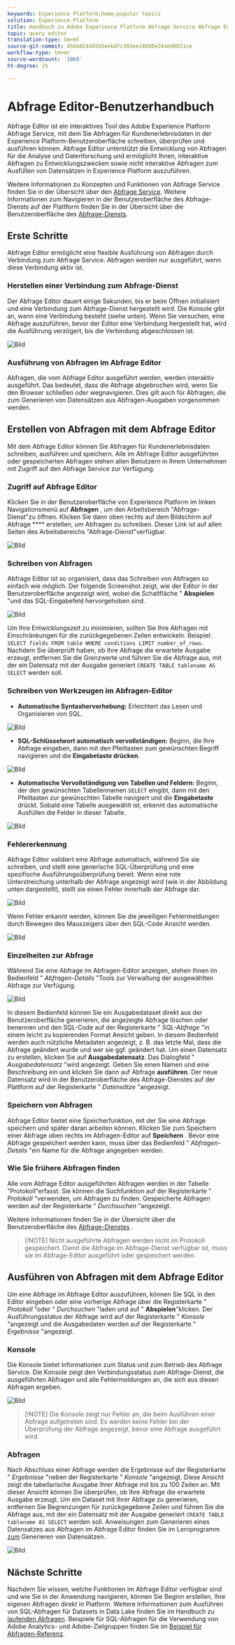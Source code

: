 ```yaml
---
keywords: Experience Platform;home;popular topics
solution: Experience Platform
title: Handbuch zu Adobe Experience Platform Abfrage Service Abfrage Editor
topic: query editor
translation-type: tm+mt
source-git-commit: 45da024d45b5eebdfc393ee14890e24aed6021ce
workflow-type: tm+mt
source-wordcount: '1060'
ht-degree: 1%

---
```



# Abfrage Editor-Benutzerhandbuch

Abfrage Editor ist ein interaktives Tool des Adobe Experience Platform Abfrage Service, mit dem Sie Abfragen für Kundenerlebnisdaten in der Experience Platform-Benutzeroberfläche schreiben, überprüfen und ausführen können. Abfrage Editor unterstützt die Entwicklung von Abfragen für die Analyse und Datenforschung und ermöglicht Ihnen, interaktive Abfragen zu Entwicklungszwecken sowie nicht interaktive Abfragen zum Ausfüllen von Datensätzen in Experience Platform auszuführen.

Weitere Informationen zu Konzepten und Funktionen von Abfrage Service finden Sie in der Übersicht über den [Abfrage Service][query-service-overview]. Weitere Informationen zum Navigieren in der Benutzeroberfläche des Abfrage-Diensts auf der Plattform finden Sie in der Übersicht über die Benutzeroberfläche des [Abfrage-Diensts][query-service-ui].

## Erste Schritte

Abfrage Editor ermöglicht eine flexible Ausführung von Abfragen durch Verbindung zum Abfrage Service. Abfragen werden nur ausgeführt, wenn diese Verbindung aktiv ist.

### Herstellen einer Verbindung zum Abfrage-Dienst

Der Abfrage Editor dauert einige Sekunden, bis er beim Öffnen initialisiert und eine Verbindung zum Abfrage-Dienst hergestellt wird. Die Konsole gibt an, wann eine Verbindung besteht (siehe unten). Wenn Sie versuchen, eine Abfrage auszuführen, bevor der Editor eine Verbindung hergestellt hat, wird die Ausführung verzögert, bis die Verbindung abgeschlossen ist.

![Bild](../images/queries/query-editor-overview/initializing-connection.png)

### Ausführung von Abfragen im Abfrage Editor

Abfragen, die vom Abfrage Editor ausgeführt werden, werden interaktiv ausgeführt. Das bedeutet, dass die Abfrage abgebrochen wird, wenn Sie den Browser schließen oder wegnavigieren. Dies gilt auch für Abfragen, die zum Generieren von Datensätzen aus Abfragen-Ausgaben vorgenommen werden.

## Erstellen von Abfragen mit dem Abfrage Editor

Mit dem Abfrage Editor können Sie Abfragen für Kundenerlebnisdaten schreiben, ausführen und speichern. Alle im Abfrage Editor ausgeführten oder gespeicherten Abfragen stehen allen Benutzern in Ihrem Unternehmen mit Zugriff auf den Abfrage Service zur Verfügung.

### Zugriff auf Abfrage Editor

Klicken Sie in der Benutzeroberfläche von Experience Platform im linken Navigationsmenü auf **Abfragen** , um den Arbeitsbereich &quot;Abfrage-Dienst&quot;zu öffnen. Klicken Sie dann oben rechts auf dem Bildschirm auf Abfrage **** erstellen, um Abfragen zu schreiben. Dieser Link ist auf allen Seiten des Arbeitsbereichs &quot;Abfrage-Dienst&quot;verfügbar.

![Bild](../images/queries/query-editor-overview/create-query.png)

### Schreiben von Abfragen

Abfrage Editor ist so organisiert, dass das Schreiben von Abfragen so einfach wie möglich. Der folgende Screenshot zeigt, wie der Editor in der Benutzeroberfläche angezeigt wird, wobei die Schaltfläche &quot; **Abspielen** &quot;und das SQL-Eingabefeld hervorgehoben sind.

![Bild](../images/queries/query-editor-overview/editor.png)

Um Ihre Entwicklungszeit zu minimieren, sollten Sie Ihre Abfragen mit Einschränkungen für die zurückgegebenen Zeilen entwickeln. Beispiel: `SELECT fields FROM table WHERE conditions LIMIT number_of_rows`. Nachdem Sie überprüft haben, ob Ihre Abfrage die erwartete Ausgabe erzeugt, entfernen Sie die Grenzwerte und führen Sie die Abfrage aus, mit der ein Datensatz mit der Ausgabe generiert `CREATE TABLE tablename AS SELECT` werden soll.

### Schreiben von Werkzeugen im Abfragen-Editor

- **Automatische Syntaxhervorhebung:** Erleichtert das Lesen und Organisieren von SQL.

![Bild](../images/queries/query-editor-overview/syntax-highlight.png)

- **SQL-Schlüsselwort automatisch vervollständigen:** Beginn, die Ihre Abfrage eingeben, dann mit den Pfeiltasten zum gewünschten Begriff navigieren und die **Eingabetaste drücken**.

![Bild](../images/queries/query-editor-overview/syntax-auto.png)

- **Automatische Vervollständigung von Tabellen und Feldern:** Beginn, der den gewünschten Tabellennamen `SELECT` eingibt, dann mit den Pfeiltasten zur gewünschten Tabelle navigiert und die **Eingabetaste** drückt. Sobald eine Tabelle ausgewählt ist, erkennt das automatische Ausfüllen die Felder in dieser Tabelle.

![Bild](../images/queries/query-editor-overview/tables-auto.png)

### Fehlererkennung

Abfrage Editor validiert eine Abfrage automatisch, während Sie sie schreiben, und stellt eine generische SQL-Überprüfung und eine spezifische Ausführungsüberprüfung bereit. Wenn eine rote Unterstreichung unterhalb der Abfrage angezeigt wird (wie in der Abbildung unten dargestellt), stellt sie einen Fehler innerhalb der Abfrage dar.

![Bild](../images/queries/query-editor-overview/syntax-error-highlight.png)

Wenn Fehler erkannt werden, können Sie die jeweiligen Fehlermeldungen durch Bewegen des Mauszeigers über den SQL-Code Ansicht werden.

![Bild](../images/queries/query-editor-overview/linting-error.png)

### Einzelheiten zur Abfrage

Während Sie eine Abfrage im Abfragen-Editor anzeigen, stehen Ihnen im Bedienfeld &quot; *Abfragen-Details* &quot;Tools zur Verwaltung der ausgewählten Abfrage zur Verfügung.

![Bild](../images/queries/query-editor-overview/query-details.png)

In diesem Bedienfeld können Sie ein Ausgabedataset direkt aus der Benutzeroberfläche generieren, die angezeigte Abfrage löschen oder benennen und den SQL-Code auf der Registerkarte &quot; *SQL-Abfrage* &quot;in einem leicht zu kopierenden Format Ansicht geben. In diesem Bedienfeld werden auch nützliche Metadaten angezeigt, z. B. das letzte Mal, dass die Abfrage geändert wurde und wer sie ggf. geändert hat. Um einen Datensatz zu erstellen, klicken Sie auf **Ausgabedatensatz**. Das Dialogfeld &quot; *Ausgabedatensatz* &quot;wird angezeigt. Geben Sie einen Namen und eine Beschreibung ein und klicken Sie dann auf Abfrage **ausführen**. Der neue Datensatz wird in der Benutzeroberfläche des Abfrage-Dienstes auf der Plattform auf der Registerkarte &quot; *Datensätze* &quot;angezeigt.

### Speichern von Abfragen

Abfrage Editor bietet eine Speicherfunktion, mit der Sie eine Abfrage speichern und später daran arbeiten können. Klicken Sie zum Speichern einer Abfrage oben rechts im Abfragen-Editor auf **Speichern** . Bevor eine Abfrage gespeichert werden kann, muss über das Bedienfeld &quot; *Abfragen-Details* &quot;ein Name für die Abfrage angegeben werden.

### Wie Sie frühere Abfragen finden

Alle vom Abfrage Editor ausgeführten Abfragen werden in der Tabelle &quot;Protokoll&quot;erfasst. Sie können die Suchfunktion auf der Registerkarte &quot; *Protokoll* &quot;verwenden, um Abfragen zu finden. Gespeicherte Abfragen werden auf der Registerkarte &quot; *Durchsuchen* &quot;angezeigt.

Weitere Informationen finden Sie in der Übersicht über die Benutzeroberfläche des [Abfrage-Dienstes][query-service-ui] .

>[!NOTE] Nicht ausgeführte Abfragen werden nicht im Protokoll gespeichert. Damit die Abfrage im Abfrage-Dienst verfügbar ist, muss sie im Abfrage-Editor ausgeführt oder gespeichert werden.

## Ausführen von Abfragen mit dem Abfrage Editor

Um eine Abfrage im Abfrage Editor auszuführen, können Sie SQL in den Editor eingeben oder eine vorherige Abfrage über die Registerkarte &quot; *Protokoll* &quot;oder &quot; *Durchsuchen* &quot;laden und auf &quot; **Abspielen**&quot;klicken. Der Ausführungsstatus der Abfrage wird auf der Registerkarte &quot; *Konsole* &quot;angezeigt und die Ausgabedaten werden auf der Registerkarte &quot; *Ergebnisse* &quot;angezeigt.

### Konsole

Die Konsole bietet Informationen zum Status und zum Betrieb des Abfrage Service. Die Konsole zeigt den Verbindungsstatus zum Abfrage-Dienst, die ausgeführten Abfragen und alle Fehlermeldungen an, die sich aus diesen Abfragen ergeben.

![Bild](../images/queries/query-editor-overview/console.png)

>[!NOTE] Die Konsole zeigt nur Fehler an, die beim Ausführen einer Abfrage aufgetreten sind. Es werden keine Fehler bei der Überprüfung der Abfrage angezeigt, bevor eine Abfrage ausgeführt wird.

### Abfragen

Nach Abschluss einer Abfrage werden die Ergebnisse auf der Registerkarte &quot; *Ergebnisse* &quot;neben der Registerkarte &quot; *Konsole* &quot;angezeigt. Diese Ansicht zeigt die tabellarische Ausgabe Ihrer Abfrage mit bis zu 100 Zeilen an. Mit dieser Ansicht können Sie überprüfen, ob Ihre Abfrage die erwartete Ausgabe erzeugt. Um ein Dataset mit Ihrer Abfrage zu generieren, entfernen Sie Begrenzungen für zurückgegebene Zeilen und führen Sie die Abfrage aus, mit der ein Datensatz mit der Ausgabe generiert `CREATE TABLE tablename AS SELECT` werden soll. Anweisungen zum Generieren eines Datensatzes aus Abfragen im Abfrage Editor finden Sie im Lernprogramm [zum][query-service-create-datasets] Generieren von Datensätzen.

![Bild](../images/queries/query-editor-overview/query-results.png)

## Nächste Schritte

Nachdem Sie wissen, welche Funktionen im Abfrage Editor verfügbar sind und wie Sie in der Anwendung navigieren, können Sie Beginn erstellen, Ihre eigenen Abfragen direkt in Platform. Weitere Informationen zum Ausführen von SQL-Abfragen für Datasets in Data Lake finden Sie im Handbuch zu [laufenden Abfragen][query-service-running-queries]. Beispiele für SQL-Abfragen für die Verwendung von Adobe Analytics- und Adobe-Zielgruppen finden Sie im [Beispiel für Abfragen-Referenz][query-service-sample-queries].

[query-service-overview]: ../home.md
[query-service-ui]: overview.md
[query-service-running-queries]: ../creating-queries/creating-queries.md
[query-service-sample-queries]: ../sample-queries/overview.md
[query-service-create-datasets]: ../creating-queries/create-datasets.md
